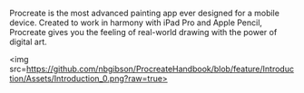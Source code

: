 Procreate is the most advanced painting app ever designed for a mobile device. Created to work in harmony with iPad Pro and Apple Pencil, Procreate gives you the feeling of real-world drawing with the power of digital art.

<img src=https://github.com/nbgibson/ProcreateHandbook/blob/feature/Introduction/Assets/Introduction_0.png?raw=true>

